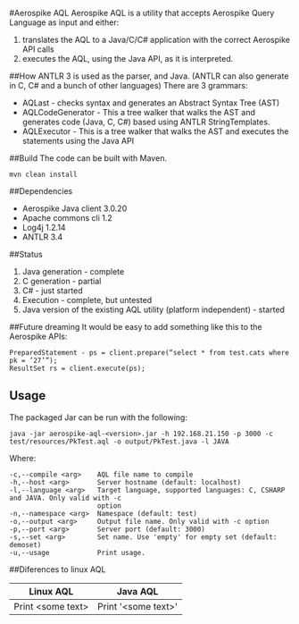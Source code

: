 #Aerospike AQL
Aerospike AQL is a utility that accepts Aerospike Query Language as input and either:
1. translates the AQL to a Java/C/C# application with the correct Aerospike API calls
2. executes the AQL, using the Java API, as it is interpreted.

##How
ANTLR 3 is used as the parser, and Java. (ANTLR can also generate in C, C# and a bunch of other languages)
There are 3 grammars:
* AQLast - checks syntax and generates an Abstract Syntax Tree (AST)
* AQLCodeGenerator - This a tree walker that walks the AST and generates code (Java, C, C#) based using ANTLR StringTemplates.
* AQLExecutor - This is a tree walker that walks the AST and executes the statements using the Java API

##Build
The code can be built with Maven. 
	
	mvn clean install

##Dependencies
* Aerospike Java client 3.0.20
* Apache commons cli 1.2
* Log4j 1.2.14
* ANTLR 3.4


##Status
1. Java generation - complete
2. C generation - partial
3. C# - just started
4. Execution - complete, but untested
5. Java version of the existing AQL utility (platform independent) - started

##Future dreaming
It would be easy to add something like this to the Aerospike APIs:

	PreparedStatement - ps = client.prepare(“select * from test.cats where pk = ’27’”);
	ResultSet rs = client.execute(ps);


## Usage
The packaged Jar can be run with the following:

	java -jar aerospike-aql-<version>.jar -h 192.168.21.150 -p 3000 -c test/resources/PkTest.aql -o output/PkTest.java -l JAVA
	
Where:
	
	-c,--compile <arg>    AQL file name to compile
	-h,--host <arg>       Server hostname (default: localhost)
	-l,--language <arg>   Target language, supported languages: C, CSHARP and JAVA. Only valid with -c
	                      option
	-n,--namespace <arg>  Namespace (default: test)
	-o,--output <arg>     Output file name. Only valid with -c option
	-p,--port <arg>       Server port (default: 3000)
	-s,--set <arg>        Set name. Use 'empty' for empty set (default: demoset)
	-u,--usage            Print usage.

##Diferences to linux AQL

|Linux AQL        |Java AQL           |
|-----------------|-------------------|
|Print \<some text\>|Print '\<some text\>'|

